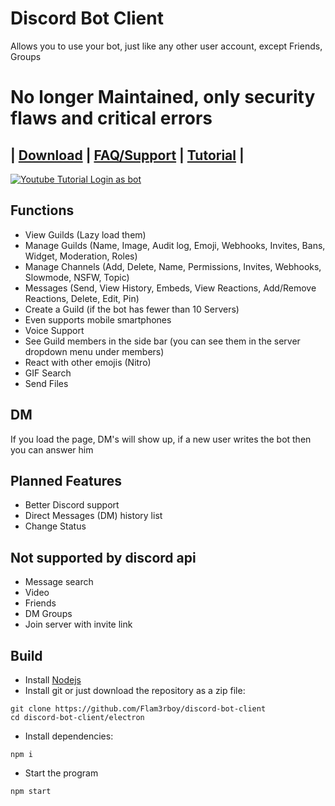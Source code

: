 # Discord Bot Client
Allows you to use your bot, just like any other user account, except Friends, Groups

# No longer Maintained, only security flaws and critical errors

## | [Download](https://github.com/Flam3rboy/discord-bot-client/releases/latest) | [FAQ/Support](https://github.com/Flam3rboy/discord-bot-client/blob/master/FAQ.md) | [Tutorial](https://www.youtube.com/watch?v=AmKBFzJOMpY) |

[![Youtube Tutorial Login as bot](https://img.youtube.com/vi/AmKBFzJOMpY/0.jpg)](https://www.youtube.com/watch?v=AmKBFzJOMpY)

## Functions
- View Guilds (Lazy load them) 
- Manage Guilds (Name, Image, Audit log, Emoji, Webhooks, Invites, Bans, Widget, Moderation, Roles)
- Manage Channels (Add, Delete, Name, Permissions, Invites, Webhooks, Slowmode, NSFW, Topic)
- Messages (Send, View History, Embeds, View Reactions, Add/Remove Reactions, Delete, Edit, Pin)
- Create a Guild (if the bot has fewer than 10 Servers)
- Even supports mobile smartphones
- Voice Support
- See Guild members in the side bar (you can see them in the server dropdown menu under members)
- React with other emojis (Nitro)
- GIF Search
- Send Files

## DM
If you load the page, DM's will show up, if a new user writes the bot then you can answer him

## Planned Features
- Better Discord support
- Direct Messages (DM) history list
- Change Status

## Not supported by discord api
- Message search
- Video
- Friends
- DM Groups
- Join server with invite link


## Build
- Install [Nodejs](https://nodejs.org/en/download/)
- Install git or just download the repository as a zip file:
```
git clone https://github.com/Flam3rboy/discord-bot-client
cd discord-bot-client/electron
```
- Install dependencies:
```
npm i
```
- Start the program
```
npm start
```


